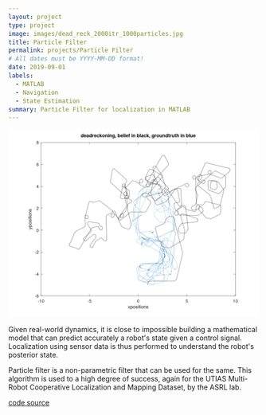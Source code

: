 ```yaml
---
layout: project
type: project
image: images/dead_reck_2000itr_1000particles.jpg
title: Particle Filter
permalink: projects/Particle Filter
# All dates must be YYYY-MM-DD format!
date: 2019-09-01
labels:
  - MATLAB
  - Navigation
  - State Estimation
summary: Particle Filter for localization in MATLAB
---
```


<img class="ui medium right floated rounded image" src="../images/1.png">

Given real-world dynamics, it is close to impossible building a mathematical model that can predict accurately a robot's state given a control signal. Localization using sensor data is thus performed to understand the robot's posterior state.


Particle filter is a non-parametric filter that can be used for the same. This algorithm is used to a high degree of success, again for the UTIAS Multi-Robot Cooperative Localization and Mapping Dataset, by the ASRL lab.
​
</br>

<a href= "https://github.com/vishwajeet-NU/ML-AI-/tree/master/particle_filter"> ​code source </a>

